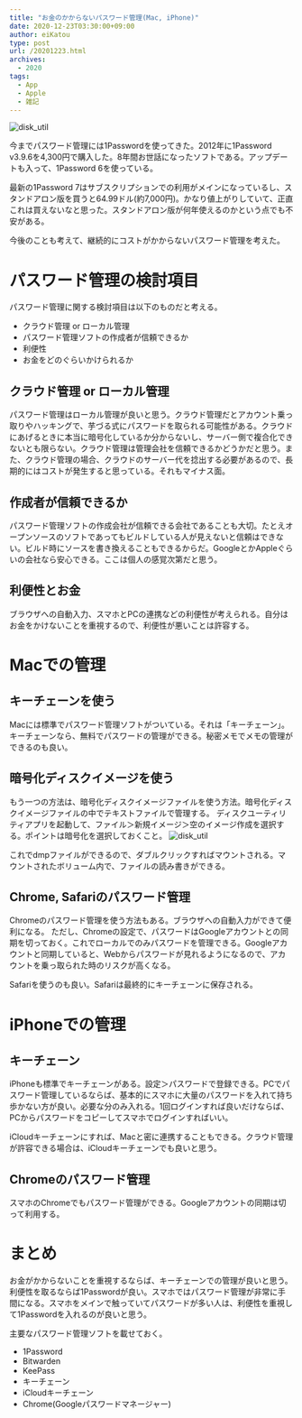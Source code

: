 ```yaml
---
title: "お金のかからないパスワード管理(Mac, iPhone)"
date: 2020-12-23T03:30:00+09:00
author: eiKatou
type: post
url: /20201223.html
archives:
  - 2020
tags:
  - App
  - Apple
  - 雑記
---
```


![disk_util](/uploads/illustration/computer_password_wasureta.png)

今までパスワード管理には1Passwordを使ってきた。2012年に1Password v3.9.6を4,300円で購入した。8年間お世話になったソフトである。アップデートも入って、1Password 6を使っている。

最新の1Password 7はサブスクリプションでの利用がメインになっているし、スタンドアロン版を買うと64.99ドル(約7,000円)。かなり値上がりしていて、正直 これは買えないなと思った。スタンドアロン版が何年使えるのかという点でも不安がある。

今後のことも考えて、継続的にコストがかからないパスワード管理を考えた。

<!--more-->

# パスワード管理の検討項目
パスワード管理に関する検討項目は以下のものだと考える。
- クラウド管理 or ローカル管理
- パスワード管理ソフトの作成者が信頼できるか
- 利便性
- お金をどのぐらいかけられるか

## クラウド管理 or ローカル管理
パスワード管理はローカル管理が良いと思う。クラウド管理だとアカウント乗っ取りやハッキングで、芋づる式にパスワードを取られる可能性がある。クラウドにあげるときに本当に暗号化しているか分からないし、サーバー側で複合化できないとも限らない。クラウド管理は管理会社を信頼できるかどうかだと思う。また、クラウド管理の場合、クラウドのサーバー代を捻出する必要があるので、長期的にはコストが発生すると思っている。それもマイナス面。

## 作成者が信頼できるか
パスワード管理ソフトの作成会社が信頼できる会社であることも大切。たとえオープンソースのソフトであってもビルドしている人が見えないと信頼はできない。ビルド時にソースを書き換えることもできるからだ。GoogleとかAppleぐらいの会社なら安心できる。ここは個人の感覚次第だと思う。

## 利便性とお金
ブラウザへの自動入力、スマホとPCの連携などの利便性が考えられる。自分はお金をかけないことを重視するので、利便性が悪いことは許容する。


# Macでの管理
## キーチェーンを使う
Macには標準でパスワード管理ソフトがついている。それは「キーチェーン」。キーチェーンなら、無料でパスワードの管理ができる。秘密メモでメモの管理ができるのも良い。

## 暗号化ディスクイメージを使う
もう一つの方法は、暗号化ディスクイメージファイルを使う方法。暗号化ディスクイメージファイルの中でテキストファイルで管理する。
ディスクユーティリティアプリを起動して、ファイル＞新規イメージ＞空のイメージ作成を選択する。ポイントは暗号化を選択しておくこと。
![disk_util](/uploads/2020/12/diskutil_enc_vol.png)

これでdmpファイルができるので、ダブルクリックすればマウントされる。マウントされたボリューム内で、ファイルの読み書きができる。

## Chrome, Safariのパスワード管理
Chromeのパスワード管理を使う方法もある。ブラウザへの自動入力ができて便利になる。
ただし、Chromeの設定で、パスワードはGoogleアカウントとの同期を切っておく。これでローカルでのみパスワードを管理できる。Googleアカウントと同期していると、Webからパスワードが見れるようになるので、アカウントを乗っ取られた時のリスクが高くなる。

Safariを使うのも良い。Safariは最終的にキーチェーンに保存される。


# iPhoneでの管理
## キーチェーン
iPhoneも標準でキーチェーンがある。設定＞パスワードで登録できる。PCでパスワード管理しているならば、基本的にスマホに大量のパスワードを入れて持ち歩かない方が良い。必要な分のみ入れる。1回ログインすれば良いだけならば、PCからパスワードをコピーしてスマホでログインすればいい。

iCloudキーチェーンにすれば、Macと密に連携することもできる。クラウド管理が許容できる場合は、iCloudキーチェーンでも良いと思う。

## Chromeのパスワード管理
スマホのChromeでもパスワード管理ができる。Googleアカウントの同期は切って利用する。


# まとめ
お金がかからないことを重視するならば、キーチェーンでの管理が良いと思う。利便性を取るならば1Passwordが良い。スマホではパスワード管理が非常に手間になる。スマホをメインで触っていてパスワードが多い人は、利便性を重視して1Passwordを入れるのが良いと思う。

主要なパスワード管理ソフトを載せておく。
- 1Password
- Bitwarden
- KeePass
- キーチェーン
- iCloudキーチェーン
- Chrome(Googleパスワードマネージャー)
